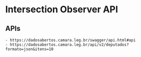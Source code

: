 # Intersection Observer API

## APIs 

    - https://dadosabertos.camara.leg.br/swagger/api.html#api
    - https://dadosabertos.camara.leg.br/api/v2/deputados?formato=json&itens=10